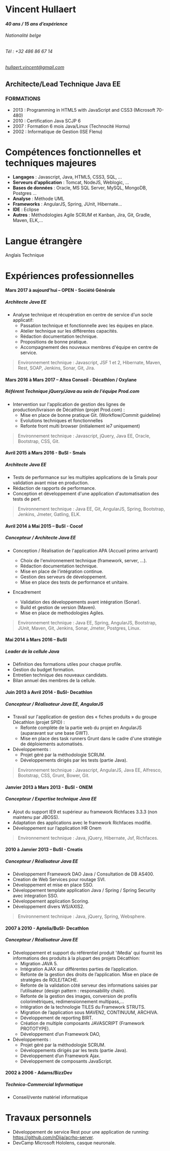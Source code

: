 # **Vincent Hullaert**

#### *40 ans / 15 ans d’expérience*

###### *Nationalité belge*

###### *Tél : +32 486 86 67 14*

###### *hullaert.vincent@gmail.com*

## Architecte/Lead Technique Java EE

### FORMATIONS
* 2013 : Programming in HTML5 with JavaScript and CSS3 (Microsoft 70-480)
* 2010 : Certification Java SCJP 6
* 2007 : Formation 6 mois Java/Linux (Technocité Hornu)
* 2002 : Informatique de Gestion (ISE Flenu)

# Compétences fonctionnelles et techniques majeures

* **Langages** : Javascript, Java, HTML5, CSS3, SQL, ...
* **Serveurs d’application** : Tomcat, NodeJS, Weblogic, ...
* **Bases de données** : Oracle, MS SQL Server, MySQL, MongoDB, Postgres ...
* **Analyse** : Méthode UML
* **Frameworks** : AngularJS, Spring, JUnit, Hibernate...
* **IDE** : Eclipse
* **Autres** : Méthodologies Agile SCRUM et Kanban, Jira, Git, Gradle, Maven, ELK,...

# Langue étrangère

Anglais Technique

# Expériences professionnelles

#### Mars 2017 à aujourd’hui – OPEN - Société Générale

##### Architecte Java EE

* Analyse technique et récupération en centre de service d'un socle applicatif:
    * Passation technique et fonctionnelle avec les équipes en place.
    * Atelier technique sur les différentes capacités.
    * Rédaction documentation technique.
    * Propositions de bonne pratique.
    * Accompagnement des nouveaux membres d'équipe en centre de service.
     
> Environnement technique : Javascript, JSF 1 et 2, Hibernate, Maven, Rest, SOAP, Jenkins, Sonar, Git, Jira.

#### Mars 2016 à Mars 2017 – Altea Conseil - Décathlon / Oxylane

##### Référent Technique jQuery/Java au sein de l'équipe Prod.com

* Intervention sur l'application de gestion des lignes de production/livraison de Décathlon (projet Prod.com) :
    * Mise en place de bonne pratique Git. (Workflow/Commit guideline)
    * Evolutions techniques et fonctionnelles
    * Refonte front multi browser (initialement ie7 uniquement)

> Environnement technique : Javascript, jQuery, Java EE, Oracle, Bootstrap, CSS, Git.

#### Avril 2015 à Mars 2016 - BuSI - Smals

##### Architecte Java EE

* Tests de performance sur les multiples applications de la Smals pour validation avant mise en production.
* Rédaction de rapports de performance.
* Conception et développement d'une application d'automatisation des tests de perf.

> Environnement technique : Java EE, Git, AngularJS, Spring, Bootstrap, Jenkins, Jmeter, Gatling, ELK.

#### Avril 2014 à Mai 2015 – BuSI - Cocof

##### Concepteur / Architecte Java EE 

* Conception / Réalisation de l'application APA (Accueil primo arrivant)
    * Choix de l'environnement technique (framework, server, ...).
    * Rédaction documentation technique.
    * Mise en place de l'intégration continue.
    * Gestion des serveurs de développement.
    * Mise en place des tests de performance et unitaire.
    
* Encadrement 
    * Validation des développements avant intégration (Sonar).
    * Build et gestion de version (Maven).
    * Mise en place de methodologies Agiles.
    
> Environnement technique : Java EE, Spring, AngularJS, Bootstrap, JUnit, Maven, Git, Jenkins, Sonar, Jmeter, Postgres,  Linux.

#### Mai 2014 à Mars 2016 – BuSI

##### Leader de la cellule Java 

* Définition des formations utiles pour chaque profile.
* Gestion du budget formation.
* Entretien technique des nouveaux candidats.
* Bilan annuel des membres de la cellule.

#### Juin 2013 à Avril 2014 - BuSI- Decathlon

##### Concepteur / Réalisateur Java EE, AngularJS

* Travail sur l'application de gestion des « fiches produits » du groupe Décathlon (projet SPID) :
    * Refonte complète de la partie web du projet en AngularJS (auparavant sur une base GWT).
    * Mise en place des task runners Grunt dans le cadre d'une stratégie de déploiements automatisés.
* Développements :
    * Projet géré par la méthodologie SCRUM.
    * Développements dirigés par les tests (partie Java).

> Environnement technique : Javascript, AngularJS, Java EE, Alfresco, Bootstrap, CSS, Grunt, Bower, Git.

#### Janvier 2013 à Mars 2013 - BuSI - ONEM

##### Concepteur / Expertise technique Java EE

* Ajout du support IE9 et supérieur au framework Richfaces 3.3.3 (non maintenu par JBOSS).
* Adaptation des applications avec le framework Richfaces modifié.
* Développement sur l’application HR Onem

> Environnement technique : Java, jQuery, Hibernate, Jsf, Richfaces.

#### 2010 à Janvier 2013 – BuSI - Creatis

##### Concepteur / Réalisateur Java EE

* Développement Framework DAO Java / Consultation de DB AS400.
* Creation de Web Services pour routage SVI.
* Développement et mise en place SSO.
* Développement template application Java / Spring / Spring Security avec integration SSO.
* Développement application Scoring.
* Développement divers WS/AXIS2.

> Environnement technique : Java, jQuery, Spring, Websphere.

#### 2007 à 2010 - Aptelia/BuSI- Decathlon

##### Concepteur / Réalisateur Java EE

* Développement et support du référentiel produit 'iMedia' qui fournit les informations des produits à la plupart des projets Décathlon:
    * Migration JAVA 5.
    * Intégration AJAX sur différentes parties de l’application.
    * Refonte de la gestion des droits de l’application. Mise en place de stratégies de ROLE/TACHE.
    * Refonte de la validation côté serveur des informations saisies par l’utilisateur (design pattern : responsability chain).
    * Refonte de la gestion des images, conversion de profils colorimétriques, redimensionnement multipass,…
    * Intégration de la technologie TILES du Framework STRUTS.
    * Migration de l’application sous MAVEN2, CONTINUUM, ARCHIVA.
    * Développement de reporting BIRT.
    * Création de multiple composants JAVASCRIPT (Framework PROTOTYPE).
    * Développement d’un Framework DAO,
* Développements :
    * Projet géré par la méthodologie SCRUM.
    * Développements dirigés par les tests (partie Java).
    * Développement d’un Framework Ajax.
    * Développement de composants JavaScript.

#### 2002 à 2006 - Adams/BizzDev

##### Technico-Commercial Informatique

* Conseil/vente matériel informatique

# Travaux personnels

* Développement de service Rest pour une application de running: https://github.com/nDija/acrho-server.
* DevCamp Microsoft Hololens, casque neuronale.
